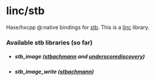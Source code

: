 # linc/stb 

Haxe/hxcpp @:native bindings for [stb](https://github.com/nothings/stb). This is a [linc](#) library.

### Available stb libraries (so far)

- ##### stb_image ([stbachmann](https://github.com/stbachmann) and [underscorediscovery](https://github.com/underscorediscovery))
- ##### stb_image_write ([stbachmann](https://github.com/stbachmann))
